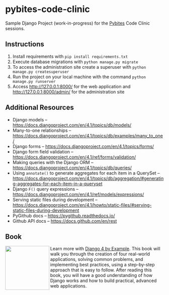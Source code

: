# pybites-code-clinic
Sample Django Project (work-in-progress) for the [Pybites](https://pybit.es/) Code Clinic sessions. 

## Instructions
1. Install requirements with `pip install requirements.txt`
2. Execute database migrations with `python manage.py migrate`
3. To access the administration site create a superuser with `python manage.py createsuperuser`
4. Run the project on your local machine with the command `python manage.py runserver`
5. Access http://127.0.0.1:8000/ for the web application and http://127.0.0.1:8000/admin/ for the administration site

## Additional Resources
- Django models – https://docs.djangoproject.com/en/4.1/topics/db/models/
- Many-to-one relationships – https://docs.djangoproject.com/en/4.1/topics/db/examples/many_to_one/
- Django forms – https://docs.djangoproject.com/en/4.1/topics/forms/
- Django form field validation – https://docs.djangoproject.com/en/4.1/ref/forms/validation/
- Making queries with the Django ORM – https://docs.djangoproject.com/en/4.1/topics/db/queries/
- Using `annotate()` to generate aggregates for each item in a QuerySet – https://docs.djangoproject.com/en/4.1/topics/db/aggregation/#generating-aggregates-for-each-item-in-a-queryset
- Django `F()` query expressions – https://docs.djangoproject.com/en/4.1/ref/models/expressions/
- Serving static files during development – https://docs.djangoproject.com/en/4.1/howto/static-files/#serving-static-files-during-development
- PyGithub docs – https://pygithub.readthedocs.io/
- Github API docs – https://docs.github.com/en/rest

## Book
[<img src="https://djangobyexample.com/static/v4/img/django_by_example_4_cover.png" style="width:140px;"  align="left">](https://djangobyexample.com/)
Learn more with [Django 4 by Example](https://djangobyexample.com/). This book will walk you through the creation of four real-world applications, solving common problems, and implementing best practices, using a step-by-step approach that is easy to follow. After reading this book, you will have a good understanding of how Django works and how to build practical, advanced web applications.
